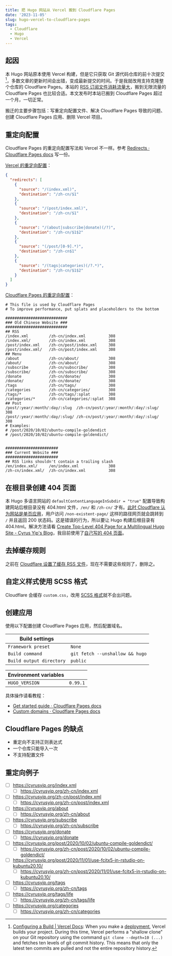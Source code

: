 ```yaml
---
title: 把 Hugo 网站从 Vercel 搬到 Cloudflare Pages
date: '2023-11-05'
slug: hugo-vercel-to-cloudflare-pages
tags:
  - Cloudflare
  - Hugo
  - Vercel
---
```


## 起因

本 Hugo 网站原本使用 Vercel 构建，但是它只获取 Git 源代码仓库的前十次提交[^jiao]，多数文章的更新时间会出错，变成最新提交的时间。于是我就改用支持克隆整个仓库的 Cloudflare Pages。本站的 [RSS 订阅文件消耗流量大](/zh-cn/post/2022/11/22/cache-rss-with-cloudflare/)，搬到无限流量的 Cloudflare Pages 也比较合适。本文发布时本站已搬到 Cloudflare Pages 超过一个月，一切正常。

[^jiao]: [Configuring a Build | Vercel Docs](https://vercel.com/docs/deployments/configure-a-build): When you make a [deployment](https://vercel.com/docs/deployments/overview), Vercel builds your project. During this time, Vercel performs a "shallow clone" on your Git repository using the command `git clone --depth=10 (...)` and fetches ten levels of git commit history. This means that only the latest ten commits are pulled and not the entire repository history.

搬迁的主要步骤包括：写重定向配置文件、解决 Cloudflare Pages 导致的问题、创建 Cloudflare Pages 应用、删除 Vercel 项目。

## 重定向配置

Cloudflare Pages 的重定向配置写法和 Vercel 不一样。参考 [Redirects · Cloudflare Pages docs](https://developers.cloudflare.com/pages/platform/redirects/) 写一份。

[Vercel 的重定向配置](https://github.com/CyrusYip/cyrusyip-blog/blob/f1d927a68954eaaf3cec3b3f6fb7c32d2ea2d24f/vercel.json#L10-L31)：

```json
{
  "redirects": [
    {
      "source": "/(index.xml)",
      "destination": "/zh-cn/$1"
    },
    {
      "source": "/(post/index.xml)",
      "destination": "/zh-cn/$1"
    },
    {
      "source": "/(about|subscribe|donate)(/?)",
      "destination": "/zh-cn/$1$2"
    },
    {
      "source": "(/post/[0-9].*)",
      "destination": "/zh-cn$1"
    },
    {
      "source": "/(tags|categories)(/?.*)",
      "destination": "/zh-cn/$1$2"
    }
  ]
}
```

[Cloudflare Pages 的重定向配置](https://github.com/CyrusYip/cyrusyip-blog/blob/f1d927a68954eaaf3cec3b3f6fb7c32d2ea2d24f/static/_redirects)：

```
# This file is used by Cloudflare Pages
# To improve performance, put splats and placeholders to the bottom

###########################
### Old Chinese Website ###
###########################
## RSS
/index.xml         /zh-cn/index.xml          308
/index.xml/        /zh-cn/index.xml          308
/post/index.xml    /zh-cn/post/index.xml     308
/post/index.xml/   /zh-cn/post/index.xml     308
## Menu
/about             /zh-cn/about/             308
/about/            /zh-cn/about/             308
/subscribe         /zh-cn/subscribe/         308
/subscribe/        /zh-cn/subscribe/         308
/donate            /zh-cn/donate/            308
/donate/           /zh-cn/donate/            308
/tags              /zh-cn/tags/              308
/categories        /zh-cn/categories/        308
/tags/*            /zh-cn/tags/:splat        308
/categories/*      /zh-cn/categories/:splat  308
## Post
/post/:year/:month/:day/:slug  /zh-cn/post/:year/:month/:day/:slug/ 308
/post/:year/:month/:day/:slug/ /zh-cn/post/:year/:month/:day/:slug/ 308
# Examples:
# /post/2020/10/02/ubuntu-compile-goldendict
# /post/2020/10/02/ubuntu-compile-goldendict/


#######################
### Current Website ###
#######################
## RSS links shouldn't contain a trailing slash
/en/index.xml/     /en/index.xml             308
/zh-cn/index.xml/  /zh-cn/index.xml          308
```

## 在根目录创建 404 页面

本 Hugo 多语言网站的 `defaultContentLanguageInSubdir = "true"` 配置导致构建网站后根目录没有 404.html 文件，`/en/` 和 `/zh-cn/` 才有。[此时 Cloudflare 认为网站是单页应用](https://community.cloudflare.com/t/redirects-rule-for-all-404-page-to-homepage/449500)，用户访问 `/non-existent-page/` 这样的路径网页就会跳转到 `/` 并且返回 200 状态码。这是错误的行为，所以要让 Hugo 构建后根目录有 404.html。解决方法请看 [Create Top-Level 404 Page for a Multilingual Hugo Site - Cyrus Yip's Blog](/en/post/2023/11/06/hugo-top-level-404/)，我目前使用了[自己写的 404 页面](https://github.com/CyrusYip/cyrusyip-blog/blob/0b6d0b826d25470a471f5e8503d49055b8a7fc95/static/404.html)。

## 去掉缓存规则

之前在 [Cloudflare 设置了缓存 RSS 文件](/zh-cn/post/2022/11/22/cache-rss-with-cloudflare/)，现在不需要这些规则了，删除之。

## 自定义样式使用 SCSS 格式

Cloudflare 会缓存 `custom.css`，改用 [SCSS 格式](https://github.com/CyrusYip/cyrusyip-blog/blob/0b6d0b826d25470a471f5e8503d49055b8a7fc95/assets/sass/_custom/_custom.scss)就不会出问题。

## 创建应用

使用以下配置创建 Cloudflare Pages 应用，然后配置域名。

| Build settings           |                                 |
| ------------------------ | ------------------------------- |
| `Framework preset`       | `None`                          |
| `Build command`          | `git fetch --unshallow && hugo` |
| `Build output directory` | `public`                        |

| Environment variables |          |
| --------------------- | -------- |
| `HUGO_VERSION`        | `0.99.1` |

具体操作请看教程：

- [Get started guide · Cloudflare Pages docs](https://developers.cloudflare.com/pages/get-started/guide/)
- [Custom domains · Cloudflare Pages docs](https://developers.cloudflare.com/pages/platform/custom-domains/)

## Cloudflare Pages 的缺点

- 重定向不支持正则表达式
- 一个仓库只能导入一次
- 不支持配置文件

## 重定向例子

- [ ] https://cyrusyip.org/index.xml
    - [ ] https://cyrusyip.org/zh-cn/index.xml
- [ ] https://cyrusyip.org/zh-cn/post/index.xml
    - [ ] https://cyrusyip.org/zh-cn/post/index.xml
- [ ] https://cyrusyip.org/about
    - [ ] https://cyrusyip.org/zh-cn/about
- [ ] https://cyrusyip.org/subscribe
    - [ ] https://cyrusyip.org/zh-cn/subscribe
- [ ] https://cyrusyip.org/donate
    - [ ] https://cyrusyip.org/donate
- [ ] https://cyrusyip.org/post/2020/10/02/ubuntu-compile-goldendict/
    - [ ] https://cyrusyip.org/zh-cn/post/2020/10/02/ubuntu-compile-goldendict/
- [ ] https://cyrusyip.org/post/2020/11/01/use-fcitx5-in-rstudio-on-kubuntu20.10/
    - [ ] https://cyrusyip.org/zh-cn/post/2020/11/01/use-fcitx5-in-rstudio-on-kubuntu20.10/
- [ ] https://cyrusyip.org/tags
    - [ ] https://cyrusyip.org/zh-cn/tags
- [ ] https://cyrusyip.org/tags/life
    - [ ] https://cyrusyip.org/zh-cn/tags/life
- [ ] https://cyrusyip.org/categories
    - [ ] https://cyrusyip.org/zh-cn/categories